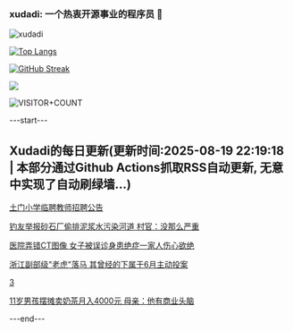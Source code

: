 ### xudadi: 一个热衷开源事业的程序员 👋

![xudadi](https://github-readme-stats-git-masterorgs-github-readme-stats-team.vercel.app/api?username=xudadi)

[![Top Langs](https://github-readme-stats.vercel.app/api/top-langs/?username=xudadi)](https://github.com/anuraghazra/github-readme-stats)

[![GitHub Streak](https://streak-stats.demolab.com?user=xudadi&locale=zh_Hans)](https://git.io/streak-stats)

![](https://raw.githubusercontent.com/xudadi/xudadi/main/assets/github-contribution-grid-snake.svg)

![VISITOR+COUNT](https://komarev.com/ghpvc/?username=xudadi&label=VISITOR+COUNT)


---start---

## Xudadi的每日更新(更新时间:2025-08-19 22:19:18 | 本部分通过Github Actions抓取RSS自动更新, 无意中实现了自动刷绿墙...)

[土门小学临聘教师招聘公告](https://www.gongkaoleida.com/article/2575404)

[钓友举报砂石厂偷排泥浆水污染河道 村官：没那么严重](https://m.163.com/news/article/K7ACUAV30514R9P4.html)

[医院弄错CT图像 女子被误诊身患绝症一家人伤心欲绝](https://m.163.com/news/article/K7999M32053469LG.html)

[浙江副部级"老虎"落马 其曾经的下属于6月主动投案](https://m.163.com/news/article/K7B4N8HU0514BE2Q.html)

[3](https://m.163.com/touch/news/sub/domestic)

[11岁男孩摆摊卖奶茶月入4000元 母亲：他有商业头脑](https://m.163.com/news/article/K794VKSU053469LG.html)

---end---
